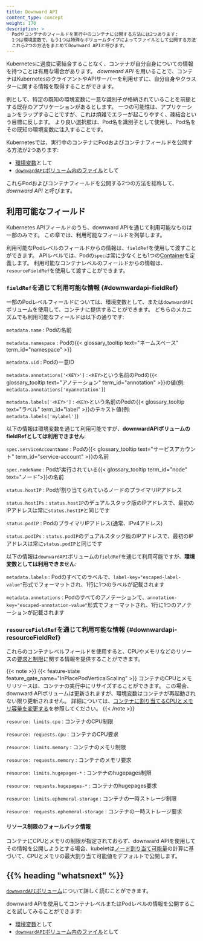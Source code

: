 ```yaml
---
title: Downward API
content_type: concept
weight: 170
description: >
  Podやコンテナのフィールドを実行中のコンテナに公開する方法には2つあります:
  1つは環境変数で、もう1つは特殊なボリュームタイプによってファイルとして公開する方法です。
  これら2つの方法をまとめてDownward APIと呼びます。
---
```


<!-- overview -->

Kubernetesに過度に密結合することなく、コンテナが自分自身についての情報を持つことは有用な場合があります。
_downward API_ を用いることで、コンテナはKubernetesのクライアントやAPIサーバーを利用せずに、自分自身やクラスターに関する情報を取得することができます。

例として、特定の既知の環境変数に一意な識別子が格納されていることを前提とする既存のアプリケーションがあるとします。
一つの可能性は、アプリケーションをラップすることですが、これは煩雑でエラーが起こりやすく、疎結合という目標に反します。
より良い選択肢は、Pod名を識別子として使用し、Pod名をその既知の環境変数に注入することです。

Kubernetesでは、実行中のコンテナにPodおよびコンテナフィールドを公開する方法が2つあります:

* [環境変数](/docs/tasks/inject-data-application/environment-variable-expose-pod-information/)として
* [`downwardAPI`ボリューム内のファイル](/docs/tasks/inject-data-application/downward-api-volume-expose-pod-information/)として

これらPodおよびコンテナフィールドを公開する2つの方法を総称して、_downward API_ と呼びます。

<!-- body -->

## 利用可能なフィールド

Kubernetes APIフィールドのうち、downward APIを通じて利用可能なものは一部のみです。
この章では、利用可能なフィールドを列挙します。

利用可能なPodレベルのフィールドからの情報は、`fieldRef`を使用して渡すことができます。
APIレベルでは、Podの`spec`は常に少なくとも1つの[Container](/docs/reference/kubernetes-api/workload-resources/pod-v1/#Container)を定義します。
利用可能なコンテナレベルのフィールドからの情報は、`resourceFieldRef`を使用して渡すことができます。

### `fieldRef`を通じて利用可能な情報 {#downwardapi-fieldRef}

一部のPodレベルフィールドについては、環境変数として、または`downwardAPI`ボリュームを使用して、コンテナに提供することができます。
どちらのメカニズムでも利用可能なフィールドは以下の通りです:

`metadata.name`
: Podの名前

`metadata.namespace`
: Podの{{< glossary_tooltip text="ネームスペース" term_id="namespace" >}}

`metadata.uid`
: Podの一意ID

`metadata.annotations['<KEY>']`
: `<KEY>`という名前のPodの{{< glossary_tooltip text="アノテーション" term_id="annotation" >}}の値(例: `metadata.annotations['myannotation']`)

`metadata.labels['<KEY>']`
: `<KEY>`という名前のPodの{{< glossary_tooltip text="ラベル" term_id="label" >}}のテキスト値(例: `metadata.labels['mylabel']`)

以下の情報は環境変数を通じて利用可能ですが、**downwardAPIボリュームのfieldRefとしては利用できません**:

`spec.serviceAccountName`
: Podの{{< glossary_tooltip text="サービスアカウント" term_id="service-account" >}}の名前

`spec.nodeName`
: Podが実行されている{{< glossary_tooltip term_id="node" text="ノード">}}の名前

`status.hostIP`
: Podが割り当てられているノードのプライマリIPアドレス

`status.hostIPs`
: `status.hostIP`のデュアルスタック版のIPアドレスで、最初のIPアドレスは常に`status.hostIP`と同じです

`status.podIP`
: PodのプライマリIPアドレス(通常、IPv4アドレス)

`status.podIPs`
: `status.podIP`のデュアルスタック版のIPアドレスで、最初のIPアドレスは常に`status.podIP`と同じです

以下の情報は`downwardAPI`ボリュームの`fieldRef`を通じて利用可能ですが、**環境変数としては利用できません**:

`metadata.labels`
: Podのすべてのラベルで、`label-key="escaped-label-value"`形式でフォーマットされ、1行に1つのラベルが記載されます

`metadata.annotations`
: Podのすべてのアノテーションで、`annotation-key="escaped-annotation-value"`形式でフォーマットされ、1行に1つのアノテーションが記載されます

### `resourceFieldRef`を通じて利用可能な情報 {#downwardapi-resourceFieldRef}

これらのコンテナレベルフィールドを使用すると、CPUやメモリなどのリソースの[要求と制限](/docs/concepts/configuration/manage-resources-containers/#requests-and-limits)に関する情報を提供することができます。

{{< note >}}
{{< feature-state feature_gate_name="InPlacePodVerticalScaling" >}}
コンテナのCPUとメモリリソースは、コンテナの実行中にリサイズすることができます。
この場合、downward APIボリュームは更新されますが、環境変数はコンテナが再起動されない限り更新されません。
詳細については、[コンテナに割り当てるCPUとメモリ容量を変更する](/docs/tasks/configure-pod-container/resize-container-resources/)を参照してください。
{{< /note >}}

`resource: limits.cpu`
: コンテナのCPU制限

`resource: requests.cpu`
: コンテナのCPU要求

`resource: limits.memory`
: コンテナのメモリ制限

`resource: requests.memory`
: コンテナのメモリ要求

`resource: limits.hugepages-*`
: コンテナのhugepages制限

`resource: requests.hugepages-*`
: コンテナのhugepages要求

`resource: limits.ephemeral-storage`
: コンテナの一時ストレージ制限

`resource: requests.ephemeral-storage`
: コンテナの一時ストレージ要求

#### リソース制限のフォールバック情報

コンテナにCPUとメモリの制限が指定されておらず、downward APIを使用してその情報を公開しようとする場合、kubeletは[ノード割り当て可能量](/docs/tasks/administer-cluster/reserve-compute-resources/#node-allocatable)の計算に基づいて、CPUとメモリの最大割り当て可能値をデフォルトで公開します。

## {{% heading "whatsnext" %}}

[`downwardAPI`ボリューム](/docs/concepts/storage/volumes/#downwardapi)について詳しく読むことができます。

downward APIを使用してコンテナレベルまたはPodレベルの情報を公開することを試してみることができます:
* [環境変数](/docs/tasks/inject-data-application/environment-variable-expose-pod-information/)として
* [`downwardAPI`ボリューム内のファイル](/docs/tasks/inject-data-application/downward-api-volume-expose-pod-information/)として